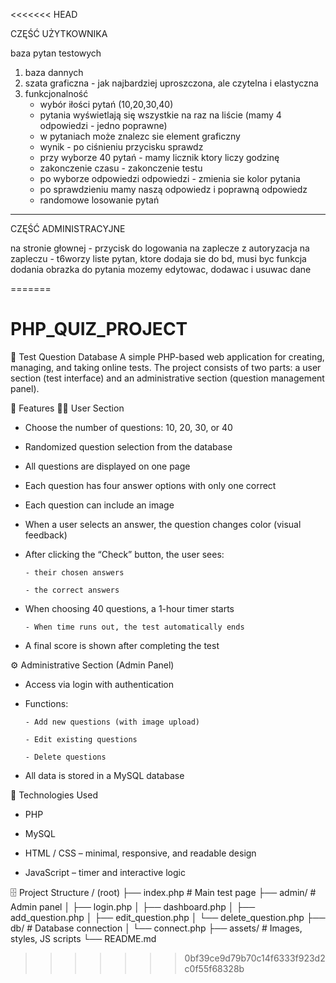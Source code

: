 <<<<<<< HEAD

CZĘŚĆ UŻYTKOWNIKA

baza pytan testowych
1) baza dannych
2) szata graficzna - jak najbardziej uproszczona, ale czytelna i elastyczna
3) funkcjonalność
 	- wybór iłości pytań (10,20,30,40)
	- pytania wyświetlają się wszystkie na raz na liście (mamy 4 odpowiedzi - jedno poprawne)
	- w pytaniach może znalezc sie element graficzny
	- wynik - po ciśnieniu przycisku sprawdz
	- przy wyborze 40 pytań - mamy licznik ktory liczy godzinę
	- zakonczenie czasu - zakonczenie testu
	- po wyborze odpowiedzi odpowiedzi - zmienia sie kolor pytania
	- po sprawdzieniu mamy naszą odpowiedz i poprawną odpowiedz
	- randomowe losowanie pytań

-----------------------------------------------------------

CZĘŚĆ ADMINISTRACYJNE

na stronie głownej - przycisk do logowania na zaplecze z autoryzacja
na zapleczu - t6worzy liste pytan, ktore dodaja sie do bd, musi byc funkcja dodania obrazka do pytania
mozemy edytowac, dodawac i usuwac dane

=======
# PHP_QUIZ_PROJECT
🧠 Test Question Database  A simple PHP-based web application for creating, managing, and taking online tests. The project consists of two parts: a user section (test interface) and an administrative section (question management panel).

🎯 Features
🧍‍♀️ User Section

- Choose the number of questions: 10, 20, 30, or 40

- Randomized question selection from the database

- All questions are displayed on one page

- Each question has four answer options with only one correct

- Each question can include an image

- When a user selects an answer, the question changes color (visual feedback)

- After clicking the “Check” button, the user sees:

      - their chosen answers

      - the correct answers

- When choosing 40 questions, a 1-hour timer starts

      - When time runs out, the test automatically ends

- A final score is shown after completing the test

⚙️ Administrative Section (Admin Panel)

- Access via login with authentication

- Functions:

      - Add new questions (with image upload)

      - Edit existing questions

      - Delete questions

- All data is stored in a MySQL database

🧩 Technologies Used

- PHP

- MySQL

- HTML / CSS – minimal, responsive, and readable design

- JavaScript – timer and interactive logic

🗄️ Project Structure
/ (root)
├── index.php              # Main test page
├── admin/                 # Admin panel
│   ├── login.php
│   ├── dashboard.php
│   ├── add_question.php
│   ├── edit_question.php
│   └── delete_question.php
├── db/                    # Database connection
│   └── connect.php
├── assets/                # Images, styles, JS scripts
└── README.md
>>>>>>> 0bf39ce9d79b70c14f6333f923d2c0f55f68328b

